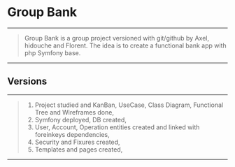 # Group Bank
-----
> Group Bank is a group project versioned with git/github by Axel, hidouche and Florent. The idea is to create a functional bank app with php Symfony base.
-----
## Versions
-----
> 1. Project studied and KanBan, UseCase, Class Diagram, Functional Tree and Wireframes done,
> 2. Symfony deployed, DB created,
> 3. User, Account, Operation entities created and linked with foreinkeys dependencies,
> 4. Security and Fixures created,
> 5. Templates and pages created,
-----